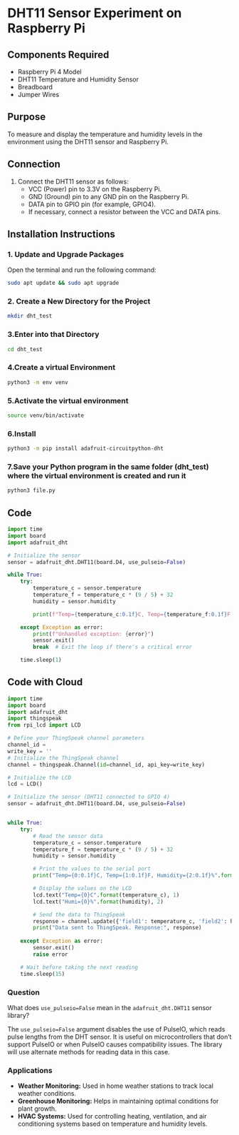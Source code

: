 # DHT11 Sensor Experiment on Raspberry Pi

## Components Required
- Raspberry Pi 4 Model
- DHT11 Temperature and Humidity Sensor
- Breadboard
- Jumper Wires

## Purpose
To measure and display the temperature and humidity levels in the environment using the DHT11 sensor and Raspberry Pi.

## Connection
1. Connect the DHT11 sensor as follows:
   - VCC (Power) pin to 3.3V on the Raspberry Pi.
   - GND (Ground) pin to any GND pin on the Raspberry Pi.
   - DATA pin to GPIO pin (for example, GPIO4).
   - If necessary, connect a resistor between the VCC and DATA pins.

## Installation Instructions
### 1. Update and Upgrade Packages
Open the terminal and run the following command:
```bash
sudo apt update && sudo apt upgrade
```
### 2. Create a New Directory for the Project
```bash
mkdir dht_test
```
### 3.Enter into that Directory
```bash 
cd dht_test
```
### 4.Create a virtual Environment 
```bash
python3 -m env venv
```
### 5.Activate the virtual environment
```bash
source venv/bin/activate
```
### 6.Install 
```bash
python3 -m pip install adafruit-circuitpython-dht
```
### 7.Save your Python program in the same folder (dht_test) where the virtual environment is created and run it 
```bash
python3 file.py
```
## Code
```python
import time
import board
import adafruit_dht

# Initialize the sensor
sensor = adafruit_dht.DHT11(board.D4, use_pulseio=False)

while True:
    try:
        temperature_c = sensor.temperature
        temperature_f = temperature_c * (9 / 5) + 32
        humidity = sensor.humidity

        print(f"Temp={temperature_c:0.1f}C, Temp={temperature_f:0.1f}F, Humidity={humidity:0.1f}%")

    except Exception as error:
        print(f"Unhandled exception: {error}")
        sensor.exit()
        break  # Exit the loop if there's a critical error

    time.sleep(1)
```

## Code with Cloud
```python
import time
import board
import adafruit_dht
import thingspeak
from rpi_lcd import LCD

# Define your ThingSpeak channel parameters
channel_id = 
write_key = ''       
# Initialize the ThingSpeak channel
channel = thingspeak.Channel(id=channel_id, api_key=write_key)

# Initialize the LCD
lcd = LCD()

# Initialize the sensor (DHT11 connected to GPIO 4)
sensor = adafruit_dht.DHT11(board.D4, use_pulseio=False)


while True:
    try:
        # Read the sensor data
        temperature_c = sensor.temperature
        temperature_f = temperature_c * (9 / 5) + 32
        humidity = sensor.humidity

        # Print the values to the serial port
        print("Temp={0:0.1f}C, Temp={1:0.1f}F, Humidity={2:0.1f}%".format(temperature_c, temperature_f, humidity))

        # Display the values on the LCD
        lcd.text("Temp={0}C".format(temperature_c), 1)
        lcd.text("Humi={0}%".format(humidity), 2)

        # Send the data to ThingSpeak
        response = channel.update({'field1': temperature_c, 'field2': humidity})
        print("Data sent to ThingSpeak. Response:", response)
        
    except Exception as error:
        sensor.exit()
        raise error

    # Wait before taking the next reading
    time.sleep(15)
```
### Question
What does `use_pulseio=False` mean in the `adafruit_dht.DHT11` sensor library?

The `use_pulseio=False` argument disables the use of PulseIO, which reads pulse lengths from the DHT sensor. It is useful on microcontrollers that don’t support PulseIO or when PulseIO causes compatibility issues. The library will use alternate methods for reading data in this case.

### Applications
- **Weather Monitoring:** Used in home weather stations to track local weather conditions.
- **Greenhouse Monitoring:** Helps in maintaining optimal conditions for plant growth.
- **HVAC Systems:** Used for controlling heating, ventilation, and air conditioning systems based on temperature and humidity levels.

